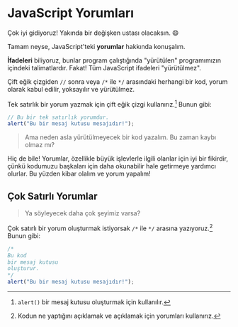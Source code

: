 # JavaScript Yorumları

Çok iyi gidiyoruz! Yakında bir değişken ustası olacaksın. :smile:

Tamam neyse, JavaScript'teki **yorumlar** hakkında konuşalım.

**İfadeleri** biliyoruz, bunlar program çalıştığında "yürütülen" programımızın içindeki talimatlardır.
Fakat! Tüm JavaScript ifadeleri "yürütülmez".

Çift eğik çizgiden `//` sonra veya `/*` ile `*/` arasındaki herhangi bir kod, yorum olarak kabul edilir, yoksayılır ve yürütülmez.

Tek satırlık bir yorum yazmak için çift eğik çizgi kullanırız.[^1] Bunun gibi:

  [^1]: `alert()` bir mesaj kutusu oluşturmak için kullanılır.

```javascript
// Bu bir tek satırlık yorumdur.
alert("Bu bir mesaj kutusu mesajıdır!");
```

> Ama neden asla yürütülmeyecek bir kod yazalım. Bu zaman kaybı olmaz mı?

Hiç de bile! Yorumlar, özellikle büyük işlevlerle ilgili olanlar için iyi bir fikirdir, çünkü kodumuzu başkaları için daha okunabilir hale getirmeye yardımcı olurlar. Bu yüzden kibar olalım ve yorum yapalım!


## Çok Satırlı Yorumlar

> Ya söyleyecek daha çok şeyimiz varsa?

Çok satırlı bir yorum oluşturmak istiyorsak `/*` ile `*/` arasına yazıyoruz.[^2]
Bunun gibi:

  [^2]: Kodun ne yaptığını açıklamak ve açıklamak için yorumları kullanırız.

```javascript
/*
Bu kod 
bir mesaj kutusu
oluşturur.
*/
alert("Bu bir mesaj kutusu mesajıdır!");
```